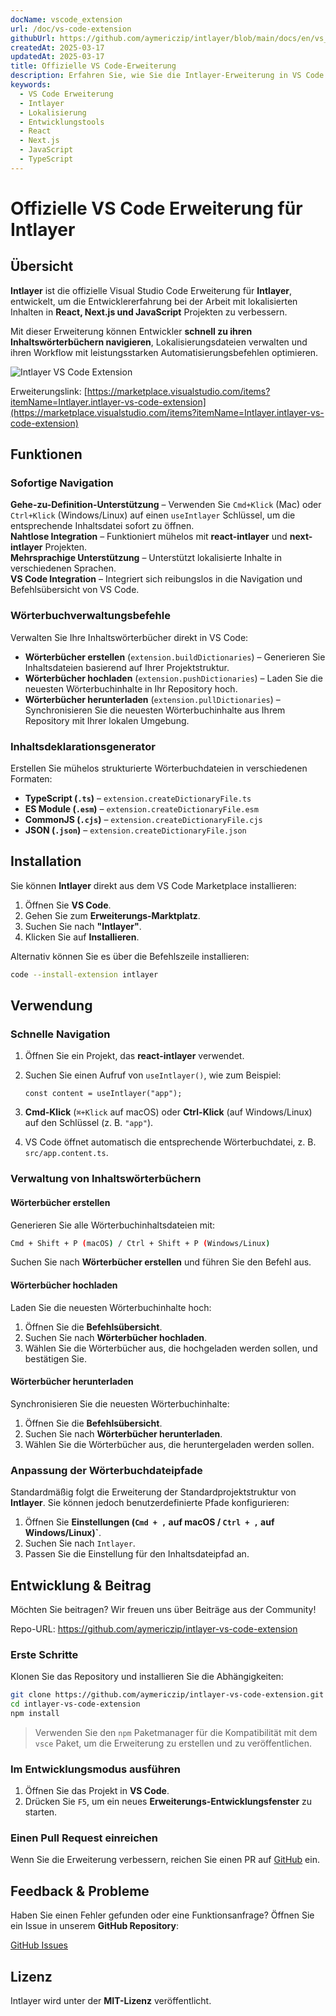 ```yaml
---
docName: vscode_extension
url: /doc/vs-code-extension
githubUrl: https://github.com/aymericzip/intlayer/blob/main/docs/en/vs_code_extension.md
createdAt: 2025-03-17
updatedAt: 2025-03-17
title: Offizielle VS Code-Erweiterung
description: Erfahren Sie, wie Sie die Intlayer-Erweiterung in VS Code verwenden, um Ihren Entwicklungsworkflow zu verbessern. Navigieren Sie schnell zwischen lokalisierten Inhalten und verwalten Sie Ihre Wörterbücher effizient.
keywords:
  - VS Code Erweiterung
  - Intlayer
  - Lokalisierung
  - Entwicklungstools
  - React
  - Next.js
  - JavaScript
  - TypeScript
---
```


# Offizielle VS Code Erweiterung für Intlayer

## Übersicht

**Intlayer** ist die offizielle Visual Studio Code Erweiterung für **Intlayer**, entwickelt, um die Entwicklererfahrung bei der Arbeit mit lokalisierten Inhalten in **React, Next.js und JavaScript** Projekten zu verbessern.

Mit dieser Erweiterung können Entwickler **schnell zu ihren Inhaltswörterbüchern navigieren**, Lokalisierungsdateien verwalten und ihren Workflow mit leistungsstarken Automatisierungsbefehlen optimieren.

![Intlayer VS Code Extension](https://github.com/aymericzip/intlayer/blob/main/docs/assets/vs_code_extension_demo.gif)

Erweiterungslink: [https://marketplace.visualstudio.com/items?itemName=Intlayer.intlayer-vs-code-extension](https://marketplace.visualstudio.com/items?itemName=Intlayer.intlayer-vs-code-extension)

## Funktionen

### Sofortige Navigation

**Gehe-zu-Definition-Unterstützung** – Verwenden Sie `Cmd+Klick` (Mac) oder `Ctrl+Klick` (Windows/Linux) auf einen `useIntlayer` Schlüssel, um die entsprechende Inhaltsdatei sofort zu öffnen.  
**Nahtlose Integration** – Funktioniert mühelos mit **react-intlayer** und **next-intlayer** Projekten.  
**Mehrsprachige Unterstützung** – Unterstützt lokalisierte Inhalte in verschiedenen Sprachen.  
**VS Code Integration** – Integriert sich reibungslos in die Navigation und Befehlsübersicht von VS Code.

### Wörterbuchverwaltungsbefehle

Verwalten Sie Ihre Inhaltswörterbücher direkt in VS Code:

- **Wörterbücher erstellen** (`extension.buildDictionaries`) – Generieren Sie Inhaltsdateien basierend auf Ihrer Projektstruktur.
- **Wörterbücher hochladen** (`extension.pushDictionaries`) – Laden Sie die neuesten Wörterbuchinhalte in Ihr Repository hoch.
- **Wörterbücher herunterladen** (`extension.pullDictionaries`) – Synchronisieren Sie die neuesten Wörterbuchinhalte aus Ihrem Repository mit Ihrer lokalen Umgebung.

### Inhaltsdeklarationsgenerator

Erstellen Sie mühelos strukturierte Wörterbuchdateien in verschiedenen Formaten:

- **TypeScript (`.ts`)** – `extension.createDictionaryFile.ts`
- **ES Module (`.esm`)** – `extension.createDictionaryFile.esm`
- **CommonJS (`.cjs`)** – `extension.createDictionaryFile.cjs`
- **JSON (`.json`)** – `extension.createDictionaryFile.json`

## Installation

Sie können **Intlayer** direkt aus dem VS Code Marketplace installieren:

1. Öffnen Sie **VS Code**.
2. Gehen Sie zum **Erweiterungs-Marktplatz**.
3. Suchen Sie nach **"Intlayer"**.
4. Klicken Sie auf **Installieren**.

Alternativ können Sie es über die Befehlszeile installieren:

```sh
code --install-extension intlayer
```

## Verwendung

### Schnelle Navigation

1. Öffnen Sie ein Projekt, das **react-intlayer** verwendet.
2. Suchen Sie einen Aufruf von `useIntlayer()`, wie zum Beispiel:

   ```tsx
   const content = useIntlayer("app");
   ```

3. **Cmd-Klick** (`⌘+Klick` auf macOS) oder **Ctrl-Klick** (auf Windows/Linux) auf den Schlüssel (z. B. `"app"`).
4. VS Code öffnet automatisch die entsprechende Wörterbuchdatei, z. B. `src/app.content.ts`.

### Verwaltung von Inhaltswörterbüchern

#### Wörterbücher erstellen

Generieren Sie alle Wörterbuchinhaltsdateien mit:

```sh
Cmd + Shift + P (macOS) / Ctrl + Shift + P (Windows/Linux)
```

Suchen Sie nach **Wörterbücher erstellen** und führen Sie den Befehl aus.

#### Wörterbücher hochladen

Laden Sie die neuesten Wörterbuchinhalte hoch:

1. Öffnen Sie die **Befehlsübersicht**.
2. Suchen Sie nach **Wörterbücher hochladen**.
3. Wählen Sie die Wörterbücher aus, die hochgeladen werden sollen, und bestätigen Sie.

#### Wörterbücher herunterladen

Synchronisieren Sie die neuesten Wörterbuchinhalte:

1. Öffnen Sie die **Befehlsübersicht**.
2. Suchen Sie nach **Wörterbücher herunterladen**.
3. Wählen Sie die Wörterbücher aus, die heruntergeladen werden sollen.

### Anpassung der Wörterbuchdateipfade

Standardmäßig folgt die Erweiterung der Standardprojektstruktur von **Intlayer**. Sie können jedoch benutzerdefinierte Pfade konfigurieren:

1. Öffnen Sie **Einstellungen (`Cmd + ,` auf macOS / `Ctrl + ,` auf Windows/Linux)`**.
2. Suchen Sie nach `Intlayer`.
3. Passen Sie die Einstellung für den Inhaltsdateipfad an.

## Entwicklung & Beitrag

Möchten Sie beitragen? Wir freuen uns über Beiträge aus der Community!

Repo-URL: https://github.com/aymericzip/intlayer-vs-code-extension

### Erste Schritte

Klonen Sie das Repository und installieren Sie die Abhängigkeiten:

```sh
git clone https://github.com/aymericzip/intlayer-vs-code-extension.git
cd intlayer-vs-code-extension
npm install
```

> Verwenden Sie den `npm` Paketmanager für die Kompatibilität mit dem `vsce` Paket, um die Erweiterung zu erstellen und zu veröffentlichen.

### Im Entwicklungsmodus ausführen

1. Öffnen Sie das Projekt in **VS Code**.
2. Drücken Sie `F5`, um ein neues **Erweiterungs-Entwicklungsfenster** zu starten.

### Einen Pull Request einreichen

Wenn Sie die Erweiterung verbessern, reichen Sie einen PR auf [GitHub](https://github.com/aymericzip/intlayer-vs-code-extension) ein.

## Feedback & Probleme

Haben Sie einen Fehler gefunden oder eine Funktionsanfrage? Öffnen Sie ein Issue in unserem **GitHub Repository**:

[GitHub Issues](https://github.com/aymericzip/intlayer-vs-code-extension/issues)

## Lizenz

Intlayer wird unter der **MIT-Lizenz** veröffentlicht.
